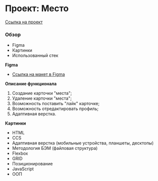 # Проект: Место

[Ссылка на проект](https://aakondrash.github.io/mesto/index.html)

### Обзор

* Figma
* Картинки
* Использованный стек

**Figma**

* [Ссылка на макет в Figma](https://www.figma.com/file/2cn9N9jSkmxD84oJik7xL7/JavaScript.-Sprint-4?node-id=0%3A1)

**Описание функционала**

1) Создание карточки "места";
2) Удаление карточки "места";
3) Возможность поставить "лайк" карточке;
4) Возможность отредактировать профиль;
5) Адаптивная верстка.

**Картинки**
* HTML
* CCS
* Адаптивная верстка (мобильные устройства, планшеты, десктопы)
* Методология БЭМ (файловая структура)
* Flexbox
* GRID
* Позиционирование
* JavaScript
* ООП
